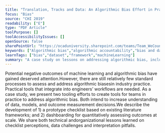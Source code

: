 ```yaml
---
title: "Translation, Tracks and Data: An Algorithmic Bias Effort in Practice"
focus: "Bias"
source: "CHI 2019"
readability: ["E"]
type: "PDF Article"
toolPurpose: []
toolAccessibilityIssues: []
openSource: false
sharePointUrl: "https://ocaduniversity.sharepoint.com/teams/Team_WeCount/Shared%20Documents/Resources%20and%20Tools/Literature%20(curated)/Translation,%20Tracks%20&%20Data_an%20Algorithmic%20Bias%20Effort%20in%20Practice.pdf"
keywords: ["Algorithmic bias","algorithmic accountability","bias and data checklist","industry practice"]
learnTags: ["bias","dataset","framework","machineLearning"]
summary: "A case study on lessons on addressing algorithmic bias, including the development of a bias checklist and dashboarding and data efforts for auditing. "
---
```

Potential negative outcomes of machine learning and algorithmic bias have gained deserved attention.However, there are still relatively few standard processes to assess and address algorithmic biasesin industry practice. Practical tools that integrate into engineers’ workflows are needed. As a case study, we present two tooling efforts to create tools for teams in practice to address algorithmic bias. Both intend to increase understanding of data, models, and outcome measurement decisions.We describe the development of 1) a prototype checklist based on existing literature frameworks; and 2) dashboarding for quantitatively assessing outcomes at scale. We share both technical andorganizational lessons learned on checklist perceptions, data challenges and interpretation pitfalls.
